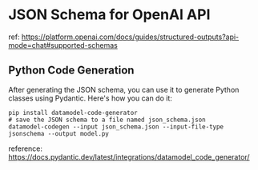 # JSON Schema for OpenAI API

ref: https://platform.openai.com/docs/guides/structured-outputs?api-mode=chat#supported-schemas


## Python Code Generation
After generating the JSON schema, you can use it to generate Python classes using Pydantic. Here's how you can do it:

```
pip install datamodel-code-generator
# save the JSON schema to a file named json_schema.json
datamodel-codegen --input json_schema.json --input-file-type jsonschema --output model.py
```

reference: https://docs.pydantic.dev/latest/integrations/datamodel_code_generator/
